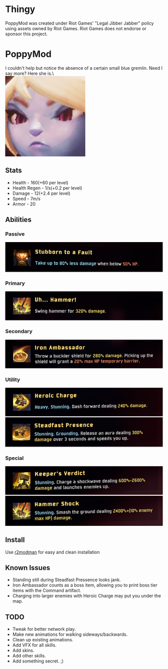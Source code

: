 # Thingy
PoppyMod was created under Riot Games' "Legal Jibber Jabber" policy using assets owned by Riot Games.  Riot Games does not endorse or sponsor this project.

# PoppyMod
I couldn't help but notice the absence of a certain small blue gremlin. Need I say more? Here she is.\ \
<img style="float: center;" src="/images/rat.png" alt="rat" height="256" width="256" />

## Stats
* Health - 160(+60 per level)
* Health Regen - 1/s(+0.2 per level)
* Damage - 12(+2.4 per level)
* Speed - 7m/s
* Armor - 20

## Abilities
### Passive
![Passive](/images/passive.png)

### Primary
![Primary](/images/primary1.png)

### Secondary
![Secondary](/images/secondary1.png)

### Utility
![Utility1](/images/util1.png)
![Utility2](/images/util2.png)

### Special
![Special1](/images/spec1.png)
![Special2](/images/spec2.png)

## Install
Use [r2modman](https://thunderstore.io/package/ebkr/r2modman/) for easy and clean installation

## Known Issues
* Standing still during Steadfast Pressence looks jank.
* Iron Ambassador counts as a boss item, allowing you to print boss tier items with the Command artifact.
* Charging into larger enemies with Heroic Charge may put you under the map.

## TODO
* Tweak for better network play.
* Make new animations for walking sideways/backwards.
* Clean up existing animations.
* Add VFX for all skills.
* Add skins.
* Add other skills.
* Add something secret. ;)
